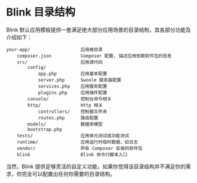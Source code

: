 Blink 目录结构
=============

Blink 默认应用模板提供一套满足绝大部分应用场景的目录结构，其各部分功能及介绍如下：

```
your-app/                   应用根目录
    composer.json           Composer 配置, 描述应用依赖软件包的信息
    src/                    应用源代码
        config/
            app.php         应用基本配置
            server.php      Swoole 服务器配置
            services.php    应用服务配置
            plugins.php     应用插件配置
        console/            控制台命令相关
        http/               Http 相关
            controllers/    控制器文件夹
            routes.php      路由配置
        models/             数据库模型
        bootstrap.php   
    tests/                  应用单元测试或功能测试
    runtime/                应用运行时临时数据，如日志
    vendor/                 所有 Composer 安装的软件包
    blink                   Blink 命令行脚本入口
```

当然，Blink 提供足够灵活的自定义功能，如果你觉得该目录结构并不满足你的需求，你完全可以配置出任何你需要的目录结构。
